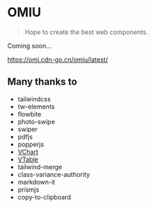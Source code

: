 # OMIU

> Hope to create the best web components.

Coming soon...

https://omi.cdn-go.cn/omiu/latest/



## Many thanks to

* tailwindcss
* tw-elements
* flowbite
* photo-swipe
* swiper
* pdfjs
* popperjs
* [VChart](https://www.visactor.io/vchart)
* [VTable](https://visactor.io/vtable)
* tailwind-merge
* class-variance-authority
* markdown-it
* prismjs
* copy-to-clipboard